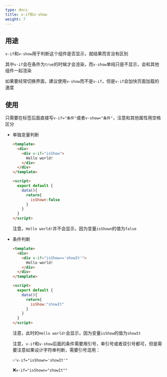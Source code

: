 ```yaml
---
type: docs
title: v-if和v-show
weight: 7
---
```



## 用途

`v-if`和`v-show`用于判断这个组件是否显示，就结果而言没有区别

其中`v-if`会在条件为`true`的时候才会渲染，而`v-show`单纯只是不显示，会和其他组件一起渲染

如果要经常切换界面，建议使用`v-show`而不是`v-if`，但是`v-if`会加快页面加载的速度

## 使用

只需要在标签后面直接写`v-if="条件"`或者`v-show="条件"`，注意和其他属性用空格区分

- 单独变量判断

  ```html
  <template>
    <div>
      <div v-if="isShow">
        Hello world!
      </div>
    </div>
  </template>
  
  <script>
    export default {
      data(){
        return{
          isShown:false
        }
      }
    }
  </script>
  ```
  
  注意，`Hello world!`并不会显示，因为变量`isShown`的值为`false`
  
- 条件判断

  ```html
  <template>
    <div>
      <div v-if="isShow=='showIt'">
        Hello world!
      </div>
    </div>
  </template>
  
  <script>
    export default {
      data(){
        return{
          isShow:"showIt"
        }
      }
    }
  </script>
  ```
  
  注意，此时的`Hello world!`会显示，因为变量`isShow`的值为`showIt`
  
  注意，`v-if`和`v-show`后面的条件需要用引号，单引号或者双引号都可，但是需要注意如果设计字符串判断，需要引号混用：
  
  ✅`v-if="isShown='showIt'"`
  
  ❌`v-if="isShown="showIt""`
